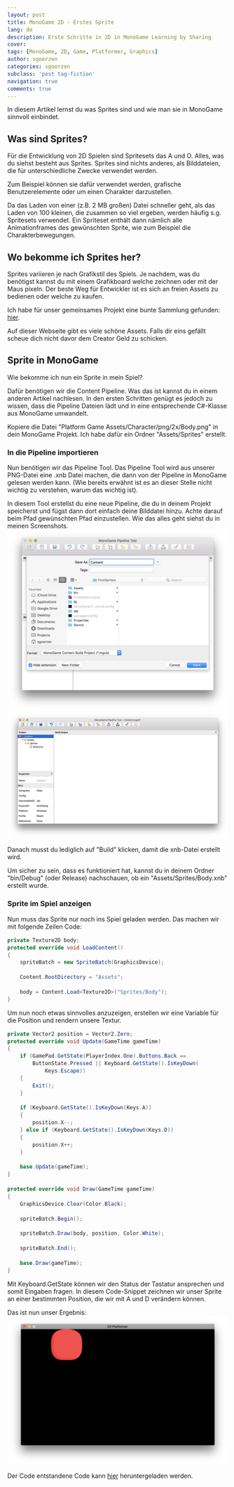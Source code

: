 ```yaml
---
layout: post
title: MonoGame 2D - Erstes Sprite
lang: de
description: Erste Schritte in 2D in MonoGame Learning by Sharing
cover: 
tags: [MonoGame, 2D, Game, Platformer, Graphics]
author: sgoerzen
categories: sgoerzen
subclass: 'post tag-fiction'
navigation: true
comments: true
---
```


In diesem Artikel lernst du was Sprites sind und wie man sie in MonoGame sinnvoll einbindet.

## Was sind Sprites?
Für die Entwicklung von 2D Spielen sind Spritesets das A und O. Alles, was du siehst besteht aus Sprites. 
Sprites sind nichts anderes, als Bilddateien, die für unterschiedliche Zwecke verwendet werden. 

Zum Beispiel können sie dafür verwendet werden, grafische Benutzerelemente oder um einen Charakter  darzustellen.

Da das Laden von einer (z.B. 2 MB großen) Datei schneller geht, als das Laden von 100 kleinen, die zusammen so viel ergeben, werden häufig s.g. Spritesets verwendet. Ein Spriteset enthält dann nämlich alle Animationframes des gewünschten Sprite, wie zum Beispiel die Charakterbewegungen.

## Wo bekomme ich Sprites her?
Sprites variieren je nach Grafikstil des Spiels. Je nachdem, was du benötigst kannst du mit einem Grafikboard welche zeichnen oder mit der Maus pixeln. Der beste Weg für Entwickler ist es sich an freien Assets zu bedienen oder welche zu kaufen.

Ich habe für unser gemeinsames Projekt eine bunte Sammlung gefunden: [hier](https://bayat.itch.io/platform-game-assets).

Auf dieser Webseite gibt es viele schöne Assets. Falls dir eins gefällt scheue dich nicht davor dem Creator Geld zu schicken.

## Sprite in MonoGame
Wie bekomme ich nun ein Sprite in mein Spiel?

Dafür benötigen wir die Content Pipeline. Was das ist kannst du in einem anderen Artikel nachlesen. In den ersten Schritten genügt es jedoch zu wissen, dass die Pipeline Dateien lädt und in eine entsprechende C#-Klasse aus MonoGame umwandelt.

Kopiere die Datei "Platform Game Assets/Character/png/2x/Body.png" in dein MonoGame Projekt. Ich habe dafür ein Ordner "Assets/Sprites" erstellt.

### In die Pipeline importieren
Nun benötigen wir das Pipeline Tool. Das Pipeline Tool wird aus unserer PNG-Datei eine .xnb Datei machen, die dann von der Pipeline in MonoGame gelesen werden kann. (Wie bereits erwähnt ist es an dieser Stelle nicht wichtig zu verstehen, warum das wichtig ist).

In diesem Tool erstellst du eine neue Pipeline, die du in deinem Projekt speicherst und fügst dann dort einfach deine Bilddatei hinzu. Achte darauf beim Pfad gewünschten Pfad einzustellen. Wie das alles geht siehst du in meinen Screenshots.
![Create Pipeline](/assets/images/screenshots/monogame/07.png) 
![Pipeline Settings](/assets/images/screenshots/monogame/08.png)

Danach musst du lediglich auf "Build" klicken, damit die xnb-Datei erstellt wird.

Um sicher zu sein, dass es funktioniert hat, kannst du in deinem Ordner "bin/Debug" (oder Release) nachschauen, ob ein "Assets/Sprites/Body.xnb" erstellt wurde.

### Sprite im Spiel anzeigen
Nun muss das Sprite nur noch ins Spiel geladen werden. Das machen wir mit folgende Zeilen Code:

```cs
private Texture2D body;
protected override void LoadContent()
{
    spriteBatch = new SpriteBatch(GraphicsDevice);

    Content.RootDirectory = "Assets";

    body = Content.Load<Texture2D>("Sprites/Body");
}
``` 
Um nun noch etwas sinnvolles anzuzeigen, erstellen wir eine Variable für die Position und rendern unsere Textur.

```cs
private Vector2 position = Vector2.Zero;
protected override void Update(GameTime gameTime)
{
    if (GamePad.GetState(PlayerIndex.One).Buttons.Back ==
        ButtonState.Pressed || Keyboard.GetState().IsKeyDown(
            Keys.Escape))
    {
        Exit();
    }

    if (Keyboard.GetState().IsKeyDown(Keys.A))
    {
        position.X--;
    } else if (Keyboard.GetState().IsKeyDown(Keys.D))
    {
        position.X++;
    }
    
    base.Update(gameTime);
}

protected override void Draw(GameTime gameTime)
{
    GraphicsDevice.Clear(Color.Black);

    spriteBatch.Begin();
    
    spriteBatch.Draw(body, position, Color.White);
    
    spriteBatch.End();

    base.Draw(gameTime);
}
```

Mit Keyboard.GetState können wir den Status der Tastatur ansprechen und somit Eingaben fragen. In diesem Code-Snippet zeichnen wir unser Sprite an einer bestimmten Position, die wir mit A und D verändern können.

Das ist nun unser Ergebnis:
![First Sprite](/assets/images/screenshots/monogame/09.png)

Der Code entstandene Code kann [hier](https://github.com/SGoerzen/2dplatformer/tree/master/first-sprites) heruntergeladen werden.